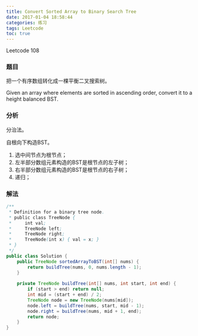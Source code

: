 ```yaml
---
title: Convert Sorted Array to Binary Search Tree
date: 2017-01-04 18:58:44
categories: 练习
tags: Leetcode
toc: true
---
```


Leetcode 108

### 题目

把一个有序数组转化成一棵平衡二叉搜索树。

Given an array where elements are sorted in ascending order, convert it to a height balanced BST.

### 分析

分治法。

自根向下构造BST。
1. 选中间节点为根节点；
2. 左半部分数组元素构造的BST是根节点的左子树；
3. 右半部分数组元素构造的BST是根节点的右子树；
4. 递归；

### 解法

```java
/**
 * Definition for a binary tree node.
 * public class TreeNode {
 *     int val;
 *     TreeNode left;
 *     TreeNode right;
 *     TreeNode(int x) { val = x; }
 * }
 */
public class Solution {
    public TreeNode sortedArrayToBST(int[] nums) {
        return buildTree(nums, 0, nums.length - 1);
    }
    
    private TreeNode buildTree(int[] nums, int start, int end) {
        if (start > end) return null;
        int mid = (start + end) / 2;
        TreeNode node = new TreeNode(nums[mid]);
        node.left = buildTree(nums, start, mid - 1);
        node.right = buildTree(nums, mid + 1, end);
        return node;
    }
}
```